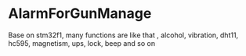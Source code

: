 # AlarmForGunManage
Base on stm32f1, many functions are like that , alcohol,  vibration, dht11, hc595, magnetism, ups, lock, beep and so on
